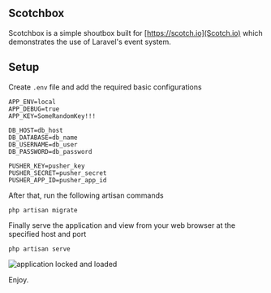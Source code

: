 ## Scotchbox

Scotchbox is a simple shoutbox built for [https://scotch.io](Scotch.io) which demonstrates the use of Laravel's event system.

## Setup

Create <code>.env</code> file and add the required basic configurations

```
APP_ENV=local
APP_DEBUG=true
APP_KEY=SomeRandomKey!!!

DB_HOST=db_host
DB_DATABASE=db_name
DB_USERNAME=db_user
DB_PASSWORD=db_password

PUSHER_KEY=pusher_key
PUSHER_SECRET=pusher_secret
PUSHER_APP_ID=pusher_app_id

```

After that, run the following artisan commands

```
php artisan migrate
```

Finally serve the application and view from your web browser at the specified host and port

```
php artisan serve
```

![application locked and loaded](http://i.imgur.com/L3ei3BV.png)

Enjoy.

